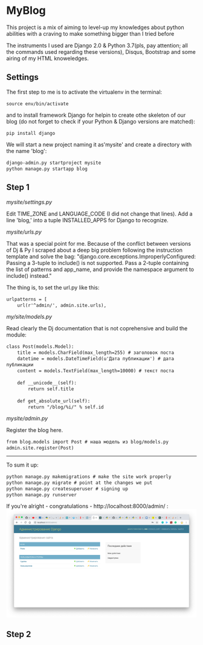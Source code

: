 # MyBlog
This project is a mix of aiming to level-up my knowledges about python abilities with a craving to make something bigger than I tried before

The instruments I used are Django 2.0 & Python 3.7(pls, pay attention; all the commands used regarding these versions), Disqus, Bootstrap and some airing of my HTML knoweledges.

## Settings
The first step to me is to activate the virtualenv in the terminal:
```
source env/bin/activate
```
and to install framework Django for helpin to create othe skeleton of our blog (do not forget to check if your Python & Django versions are matched):
```
pip install django
```

We will start a new project naming it as'mysite' and create a directory with the name 'blog':
```
django-admin.py startproject mysite
python manage.py startapp blog
```

## Step 1
*mysite/settings.py*

Edit TIME_ZONE and LANGUAGE_CODE (I did not change that lines).
Add a line 'blog,' into a tuple INSTALLED_APPS for Django to recognize.

*mysite/urls.py*

That was a special point for me. Because of the conflict between versions of Dj & Py I scraped about a deep big problem following the instruction template and solve the bag:
"django.core.exceptions.ImproperlyConfigured: Passing a 3-tuple to include() is not supported. Pass a 2-tuple containing the list of patterns and app_name, and provide the namespace argument to include() instead."

The thing is, to set the url.py like this:
```
urlpatterns = [
    url(r'^admin/', admin.site.urls),
```
*my/site/models.py*

Read clearly the Dj documentation that is not coprehensive and build the module:

```
class Post(models.Model):
    title = models.CharField(max_length=255) # заголовок поста
    datetime = models.DateTimeField(u'Дата публикации') # дата публикации
    content = models.TextField(max_length=10000) # текст поста

    def __unicode__(self):
        return self.title

    def get_absolute_url(self):
        return "/blog/%i/" % self.id
```
    
*mysite/admin.py*

Register the blog here.
```
from blog.models import Post # наша модель из blog/models.py
admin.site.register(Post)
```
_____
To sum it up:

```
python manage.py makemigrations # make the site work properly
python manage.py migrate # point at the changes we put
python manage.py createsuperuser # signing up
python manage.py runserver

```
If you're alright - congratulations - http://localhost:8000/admin/ :
![MyBlog](https://github.com/annaxarkhipova/MyBlog/blob/master/mysite/Screenshot%202018-11-06%20at%2018.24.02.png)

## Step 2

      
